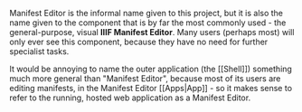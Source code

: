 Manifest Editor is the informal name given to this project, but it is also the name given to the component that is by far the most commonly used - the general-purpose, visual **IIIF Manifest Editor**. Many users (perhaps most) will only ever see this component, because they have no need for further specialist tasks. 

It would be annoying to name the outer application (the [[Shell]]) something much more general than "Manifest Editor", because most of its users are editing manifests, in the Manifest Editor [[Apps|App]] - so it makes sense to refer to the running, hosted web application as a Manifest Editor.